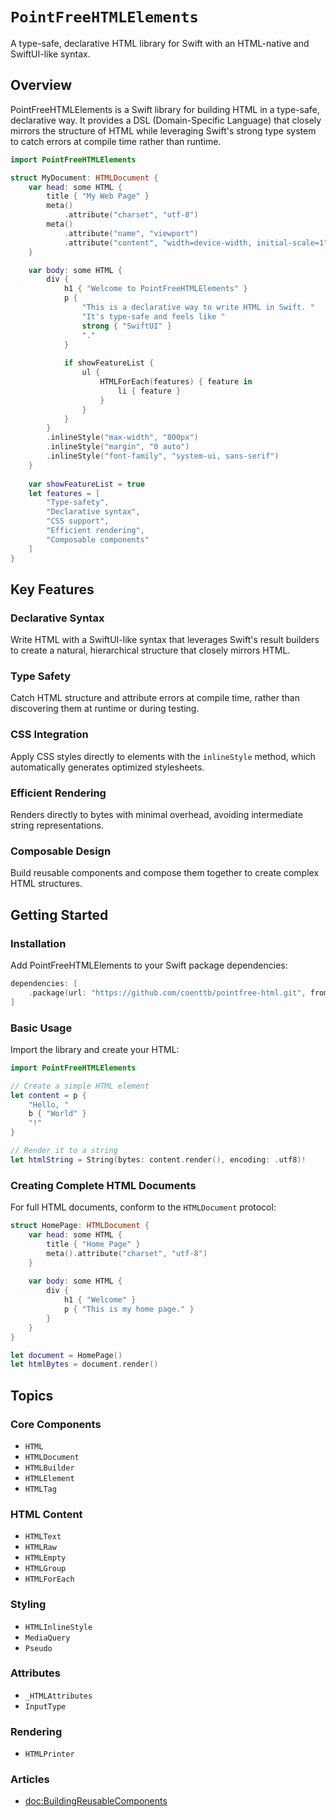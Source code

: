 # ``PointFreeHTMLElements``

A type-safe, declarative HTML library for Swift with an HTML-native and SwiftUI-like syntax.

## Overview

PointFreeHTMLElements is a Swift library for building HTML in a type-safe, declarative way. It provides a DSL (Domain-Specific Language) that closely mirrors the structure of HTML while leveraging Swift's strong type system to catch errors at compile time rather than runtime.

```swift
import PointFreeHTMLElements

struct MyDocument: HTMLDocument {
    var head: some HTML {
        title { "My Web Page" }
        meta()
            .attribute("charset", "utf-8")
        meta()
            .attribute("name", "viewport")
            .attribute("content", "width=device-width, initial-scale=1")
    }

    var body: some HTML {
        div {
            h1 { "Welcome to PointFreeHTMLElements" }
            p {
                "This is a declarative way to write HTML in Swift. "
                "It's type-safe and feels like "
                strong { "SwiftUI" }
                "."
            }
            
            if showFeatureList {
                ul {
                    HTMLForEach(features) { feature in
                        li { feature }
                    }
                }
            }
        }
        .inlineStyle("max-width", "800px")
        .inlineStyle("margin", "0 auto")
        .inlineStyle("font-family", "system-ui, sans-serif")
    }
    
    var showFeatureList = true
    let features = [
        "Type-safety",
        "Declarative syntax",
        "CSS support",
        "Efficient rendering",
        "Composable components"
    ]
}
```

## Key Features

### Declarative Syntax

Write HTML with a SwiftUI-like syntax that leverages Swift's result builders to create a natural, hierarchical structure that closely mirrors HTML.

### Type Safety

Catch HTML structure and attribute errors at compile time, rather than discovering them at runtime or during testing.

### CSS Integration

Apply CSS styles directly to elements with the `inlineStyle` method, which automatically generates optimized stylesheets.

### Efficient Rendering

Renders directly to bytes with minimal overhead, avoiding intermediate string representations.

### Composable Design

Build reusable components and compose them together to create complex HTML structures.

## Getting Started

### Installation

Add PointFreeHTMLElements to your Swift package dependencies:

```swift
dependencies: [
    .package(url: "https://github.com/coenttb/pointfree-html.git", from: "0.0.1")
]
```

### Basic Usage

Import the library and create your HTML:

```swift
import PointFreeHTMLElements

// Create a simple HTML element
let content = p {
    "Hello, "
    b { "World" }
    "!"
}

// Render it to a string
let htmlString = String(bytes: content.render(), encoding: .utf8)!
```

### Creating Complete HTML Documents

For full HTML documents, conform to the `HTMLDocument` protocol:

```swift
struct HomePage: HTMLDocument {
    var head: some HTML {
        title { "Home Page" }
        meta().attribute("charset", "utf-8")
    }
    
    var body: some HTML {
        div {
            h1 { "Welcome" }
            p { "This is my home page." }
        }
    }
}

let document = HomePage()
let htmlBytes = document.render()
```

## Topics

### Core Components

- ``HTML``
- ``HTMLDocument``
- ``HTMLBuilder``
- ``HTMLElement``
- ``HTMLTag``

### HTML Content

- ``HTMLText``
- ``HTMLRaw``
- ``HTMLEmpty``
- ``HTMLGroup``
- ``HTMLForEach``

### Styling

- ``HTMLInlineStyle``
- ``MediaQuery``
- ``Pseudo``

### Attributes

- ``_HTMLAttributes``
- ``InputType``

### Rendering

- ``HTMLPrinter``

### Articles

- <doc:BuildingReusableComponents>
